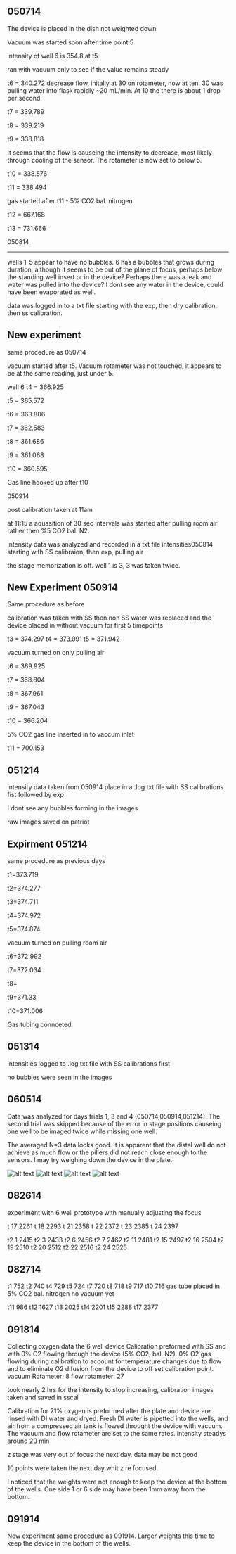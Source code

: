 050714
---

The device is placed in the dish not weighted down

Vacuum was started soon after time point 5 

intensity of well 6 is 354.8 at t5

ran with vacuum only to see if the value remains steady

t6 = 340.272 decrease flow, initally at 30 on rotameter, now at ten. 30 was pulling water into flask rapidly ~20 mL/min. At 10 the there is about 1 drop per second.

t7 = 339.789

t8 = 339.219

t9 = 338.818 

It seems that the flow is causeing the intensity to decrease, most likely through cooling of the sensor. The rotameter is now set to below 5. 

t10 = 338.576

t11 = 338.494 

gas started after t11 - 5% CO2 bal. nitrogen

t12 = 667.168

t13 = 731.666

050814

---

wells 1-5 appear to have no bubbles. 6 has a bubbles that grows during duration, although it seems to be out of the plane of focus, perhaps below the standing well insert or in the device? Perhaps there was a leak and water was pulled into the device? I dont see any water in the device, could have been evaporated as well.

data was logged in to a txt file starting with the exp, then dry calibration, then ss calibration.

New experiment
-----------

same procedure as 050714 

vacuum started after t5. Vacuum rotameter was not touched, it appears to be at the same reading, just under 5. 

well 6 t4 = 366.925

t5 = 365.572

t6 = 363.806

t7 = 362.583

t8 = 361.686

t9 = 361.068

t10 = 360.595

Gas line hooked up after t10 

050914

post calibration taken at 11am 

at 11:15 a aquasition of 30 sec intervals was started after pulling room air rather then %5 CO2 bal. N2. 

intensity data was analyzed and recorded in a txt file intensities050814 starting with SS calibraion, then exp, pulling air

the stage memorization is off. well 1 is 3, 3 was taken twice. 

New Experiment 050914
----
Same procedure as before

calibration was taken with SS then non SS water was replaced and the device placed in without vacuum for first 5 timepoints 

t3 = 374.297
t4 = 373.091
t5 = 371.942

vacuum turned on only pulling air

t6 = 369.925

t7 = 368.804

t8 = 367.961

t9 = 367.043

t10 = 366.204

5% CO2 gas line inserted in to vaccum inlet 

t11 = 700.153

051214
-----

intensity data taken from 050914 place in a .log txt file with SS calibrations fist followed by exp

I dont see any bubbles forming in the images

raw images saved on patriot 

Expirment 051214
------
same procedure as previous days 

t1=373.719

t2=374.277

t3=374.711

t4=374.972

t5=374.874

vacuum turned on pulling room air

t6=372.992

t7=372.034

t8=

t9=371.33

t10=371.006

Gas tubing connceted 

051314
----

intensities logged to .log txt file with SS calibrations first

no bubbles were seen in the images

060514
------
Data was analyzed for days trials 1, 3 and 4 (050714,050914,051214). The second trial was skipped because of the error in stage positions causeing one well to be imaged twice while missing one well. 

The averaged N=3 data looks good.
It is apparent that the distal well do not achieve as much flow or the pillers did not reach close enough to the sensors.
I may try weighing down the device in the plate.

![alt text](data/050714.png "trial1")
![alt text](data/050914.png "trial2")
![alt text](data/051214.png "trial3")
![alt text](data/nof3.png "trial3")

082614
------
experiment with 6 well prototype with manually adjusting the focus

t 17 2261
t 18 2293
t 21 2358
t 22 2372
t 23 2385
t 24 2397

t2 1 2415
t2 3 2433
t2 6 2456
t2 7 2462
t2 11 2481
t2 15 2497
t2 16 2504
t2 19 2510
t2 20 2512
t2 22 2516
t2 24 2525

082714
------
t1 752
t2 740
t4 729
t5 724
t7 720
t8 718
t9 717
t10 716
gas tube placed in 5% CO2 bal. nitrogen no vacuum yet

t11 986
t12 1627
t13 2025
t14 2201
t15 2288
t17 2377

091814
------

Collecting oxygen data the 6 well device
Calibration preformed with SS and with 0% O2 flowing through the device (5% CO2, bal. N2). 
0% O2 gas flowing during calibration to account for temperature changes due to flow and to eliminate O2 difusion from the device to off set calibration point.
vacuum Rotameter: 8
flow rotameter: 27

took nearly 2 hrs for the intensity to stop increasing, calibration images taken and saved in sscal

Calibration for 21% oxygen is preformed after the plate and device are rinsed with DI water and dryed.
Fresh DI water is pipetted into the wells, and air from a compressed air tank is flowed throught the device with vacuum. The vacuum and flow rotameter are set to the same rates. 
intensity steadys around 20 min

z stage was very out of focus the next day. data may be not good

10 points were taken the next day whit z re focused.

I noticed that the weights were not enough to keep the device at the bottom of the wells. One side 1 or 6 side may have been 1mm away from the bottom.

091914
------

New experiment same procedure as 091914. Larger weights this time to keep the device in the bottom of the wells.


